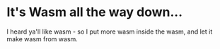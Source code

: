 # It's Wasm all the way down...

I heard ya'll like wasm - so I put more wasm inside the wasm, and let it make wasm from wasm.